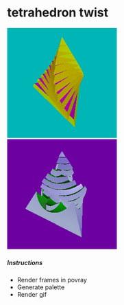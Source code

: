 # tetrahedron twist

![tetrahedron twist](https://github.com/discatte/tetrahedron_twist/raw/main/wobbles%20-%20tetra%20twist.gif)![tetrahedron twist](https://github.com/discatte/tetrahedron_twist/raw/main/wobbles%20-%20tetra%20sphere.gif)

##### Instructions

* Render frames in povray
* Generate palette
* Render gif
